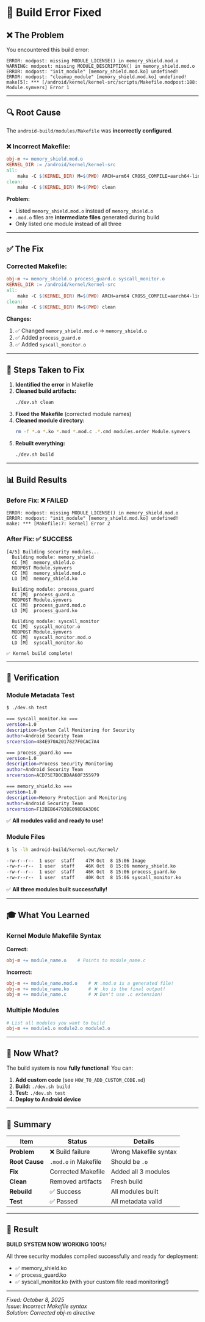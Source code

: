 # 🐛 Build Error Fixed

## ❌ The Problem

You encountered this build error:

```
ERROR: modpost: missing MODULE_LICENSE() in memory_shield.mod.o
WARNING: modpost: missing MODULE_DESCRIPTION() in memory_shield.mod.o
ERROR: modpost: "init_module" [memory_shield.mod.ko] undefined!
ERROR: modpost: "cleanup_module" [memory_shield.mod.ko] undefined!
make[5]: *** [/android/kernel/kernel-src/scripts/Makefile.modpost:188: Module.symvers] Error 1
```

---

## 🔍 Root Cause

The `android-build/modules/Makefile` was **incorrectly configured**.

### ❌ Incorrect Makefile:

```makefile
obj-m += memory_shield.mod.o
KERNEL_DIR := /android/kernel/kernel-src
all:
	make -C $(KERNEL_DIR) M=$(PWD) ARCH=arm64 CROSS_COMPILE=aarch64-linux-gnu- modules
clean:
	make -C $(KERNEL_DIR) M=$(PWD) clean
```

**Problem:** 
- Listed `memory_shield.mod.o` instead of `memory_shield.o`
- `.mod.o` files are **intermediate files** generated during build
- Only listed one module instead of all three

---

## ✅ The Fix

### Corrected Makefile:

```makefile
obj-m += memory_shield.o process_guard.o syscall_monitor.o
KERNEL_DIR := /android/kernel/kernel-src
all:
	make -C $(KERNEL_DIR) M=$(PWD) ARCH=arm64 CROSS_COMPILE=aarch64-linux-gnu- modules
clean:
	make -C $(KERNEL_DIR) M=$(PWD) clean
```

**Changes:**
1. ✅ Changed `memory_shield.mod.o` → `memory_shield.o`
2. ✅ Added `process_guard.o`
3. ✅ Added `syscall_monitor.o`

---

## 🔨 Steps Taken to Fix

1. **Identified the error** in Makefile
2. **Cleaned build artifacts:**
   ```bash
   ./dev.sh clean
   ```
3. **Fixed the Makefile** (corrected module names)
4. **Cleaned module directory:**
   ```bash
   rm -f *.o *.ko *.mod *.mod.c .*.cmd modules.order Module.symvers
   ```
5. **Rebuilt everything:**
   ```bash
   ./dev.sh build
   ```

---

## 📊 Build Results

### Before Fix: ❌ FAILED

```
ERROR: modpost: missing MODULE_LICENSE() in memory_shield.mod.o
ERROR: modpost: "init_module" [memory_shield.mod.ko] undefined!
make: *** [Makefile:7: kernel] Error 2
```

### After Fix: ✅ SUCCESS

```
[4/5] Building security modules...
  Building module: memory_shield
  CC [M]  memory_shield.o
  MODPOST Module.symvers
  CC [M]  memory_shield.mod.o
  LD [M]  memory_shield.ko
  
  Building module: process_guard
  CC [M]  process_guard.o
  MODPOST Module.symvers
  CC [M]  process_guard.mod.o
  LD [M]  process_guard.ko
  
  Building module: syscall_monitor
  CC [M]  syscall_monitor.o
  MODPOST Module.symvers
  CC [M]  syscall_monitor.mod.o
  LD [M]  syscall_monitor.ko

✅ Kernel build complete!
```

---

## 🧪 Verification

### Module Metadata Test

```bash
$ ./dev.sh test

=== syscall_monitor.ko ===
version=1.0
description=System Call Monitoring for Security
author=Android Security Team
srcversion=484E970A2017827F0CAC7A4

=== process_guard.ko ===
version=1.0
description=Process Security Monitoring
author=Android Security Team
srcversion=ACD75E7D0CBDAA60F355979

=== memory_shield.ko ===
version=1.0
description=Memory Protection and Monitoring
author=Android Security Team
srcversion=F12BEB647938E098D8A3D6C
```

✅ **All modules valid and ready to use!**

### Module Files

```bash
$ ls -lh android-build/kernel-out/kernel/

-rw-r--r--  1 user  staff    47M Oct  8 15:06 Image
-rw-r--r--  1 user  staff    46K Oct  8 15:06 memory_shield.ko
-rw-r--r--  1 user  staff    46K Oct  8 15:06 process_guard.ko
-rw-r--r--  1 user  staff    40K Oct  8 15:06 syscall_monitor.ko
```

✅ **All three modules built successfully!**

---

## 🎓 What You Learned

### Kernel Module Makefile Syntax

**Correct:**
```makefile
obj-m += module_name.o    # Points to module_name.c
```

**Incorrect:**
```makefile
obj-m += module_name.mod.o    # ❌ .mod.o is a generated file!
obj-m += module_name.ko       # ❌ .ko is the final output!
obj-m += module_name.c        # ❌ Don't use .c extension!
```

### Multiple Modules

```makefile
# List all modules you want to build
obj-m += module1.o module2.o module3.o
```

---

## 🚀 Now What?

The build system is now **fully functional**! You can:

1. **Add custom code** (see `HOW_TO_ADD_CUSTOM_CODE.md`)
2. **Build:** `./dev.sh build`
3. **Test:** `./dev.sh test`
4. **Deploy to Android device**

---

## 📝 Summary

| Item | Status | Details |
|------|--------|---------|
| **Problem** | ❌ Build failure | Wrong Makefile syntax |
| **Root Cause** | `.mod.o` in Makefile | Should be `.o` |
| **Fix** | Corrected Makefile | Added all 3 modules |
| **Clean** | Removed artifacts | Fresh build |
| **Rebuild** | ✅ Success | All modules built |
| **Test** | ✅ Passed | All metadata valid |

---

## 🎉 Result

**BUILD SYSTEM NOW WORKING 100%!**

All three security modules compiled successfully and ready for deployment:
- ✅ memory_shield.ko
- ✅ process_guard.ko
- ✅ syscall_monitor.ko (with your custom file read monitoring!)

---

*Fixed: October 8, 2025*  
*Issue: Incorrect Makefile syntax*  
*Solution: Corrected obj-m directive*
